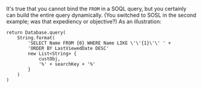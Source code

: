 It's true that you cannot bind the `FROM` in a SOQL query, but you certainly can build the entire query dynamically. (You switched to SOSL in the second example; was that expediency or objective?) As an illustration:

    return Database.query(
        String.format(
            'SELECT Name FROM {0} WHERE Name LIKE \'\'{1}\'\' ' +
            'ORDER BY LastViewedDate DESC'
            new List<String> {
                custObj,
                '%' + searchKey + '%'
            }
        )
    )
